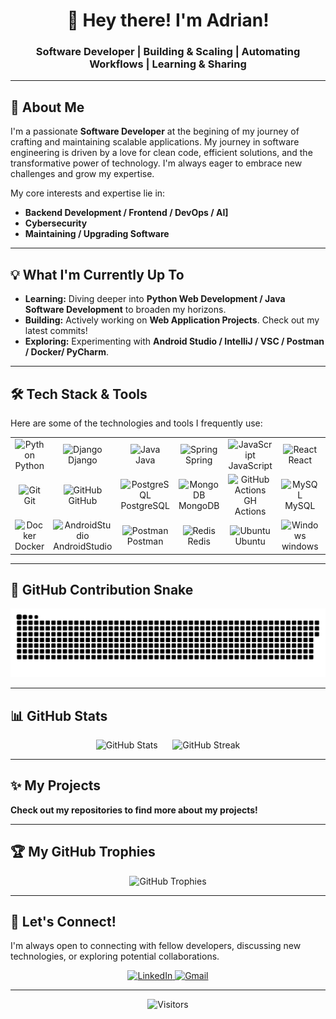 <div align="center">
  <h1>👋 Hey there! I'm Adrian!</h1>
  <h3>Software Developer | Building & Scaling | Automating Workflows | Learning & Sharing</h3>
</div>

---

## 🚀 About Me

I'm a passionate **Software Developer** at the begining of my journey of crafting and maintaining scalable applications. My journey in software engineering is driven by a love for clean code, efficient solutions, and the transformative power of technology. I'm always eager to embrace new challenges and grow my expertise.

My core interests and expertise lie in:

* **Backend Development / Frontend / DevOps / AI]**
* **Cybersecurity**
* **Maintaining / Upgrading Software**

---

## 💡 What I'm Currently Up To

* **Learning:** Diving deeper into **Python Web Development / Java Software Development** to broaden my horizons.
* **Building:** Actively working on **Web Application Projects**. Check out my latest commits!
* **Exploring:** Experimenting with **Android Studio / IntelliJ / VSC / Postman / Docker/ PyCharm**.

---

## 🛠️ Tech Stack & Tools

Here are some of the technologies and tools I frequently use:

<table>
  <tr>
    <td align="center" width="110">
      <img src="https://skillicons.dev/icons?i=python" width="48" height="48" alt="Python" /><br />Python
    </td>
    <td align="center" width="110">
      <img src="https://skillicons.dev/icons?i=django" width="48" height="48" alt="Django" /><br />Django
    </td>
    <td align="center" width="110">
      <img src="https://skillicons.dev/icons?i=java" width="48" height="48" alt="Java" /><br />Java
    </td>
    <td align="center" width="110">
      <img src="https://skillicons.dev/icons?i=spring" width="48" height="48" alt="Spring" /><br />Spring
    </td>
    <td align="center" width="110">
      <img src="https://skillicons.dev/icons?i=js" width="48" height="48" alt="JavaScript" /><br />JavaScript
    </td>
    <td align="center" width="110">
      <img src="https://skillicons.dev/icons?i=react" width="48" height="48" alt="React" /><br />React
    </td>
    <td align="center" width="110">
      <img src="https://skillicons.dev/icons?i=azure" width="48" height="48" alt="Azure" /><br />Azure
    </td>
    <td align="center" width="110">
      <img src="https://skillicons.dev/icons?i=gcp" width="48" height="48" alt="GCP" /><br />GCP
    </td>
    <td align="center" width="110">
      <img src="https://skillicons.dev/icons?i=aws" width="48" height="48" alt="AWS" /><br />AWS
    </td>
  </tr>
  <tr>
    <td align="center" width="110">
      <img src="https://skillicons.dev/icons?i=git" width="48" height="48" alt="Git" /><br />Git
    </td>
    <td align="center" width="110">
      <img src="https://skillicons.dev/icons?i=github" width="48" height="48" alt="GitHub" /><br />GitHub
    </td>
    <td align="center" width="110">
      <img src="https://skillicons.dev/icons?i=postgresql" width="48" height="48" alt="PostgreSQL" /><br />PostgreSQL
    </td>
    <td align="center" width="110">
      <img src="https://skillicons.dev/icons?i=mongodb" width="48" height="48" alt="MongoDB" /><br />MongoDB
    </td>
    <td align="center" width="110">
      <img src="https://skillicons.dev/icons?i=githubactions" width="48" height="48" alt="GitHub Actions" /><br />GH Actions
    </td>
    <td align="center" width="110">
      <img src="https://skillicons.dev/icons?i=mysql" width="48" height="48" alt="MySQL" /><br />MySQL
    </td>
    <td align="center" width="110">
      <img src="https://skillicons.dev/icons?i=vscode" width="48" height="48" alt="VSCode" /><br />VSCode
    </td>
    <td align="center" width="110">
      <img src="https://skillicons.dev/icons?i=pycharm" width="48" height="48" alt="PyCharm" /><br />PyCharm
    </td>
    <td align="center" width="110">
      <img src="https://skillicons.dev/icons?i=materialui" width="48" height="48" alt="MaterialUI" /><br />MaterialUI
    </td>
  </tr>
  <tr>
    <td align="center" width="110">
      <img src="https://skillicons.dev/icons?i=docker" width="48" height="48" alt="Docker" /><br />Docker
    </td>
    <td align="center" width="110">
      <img src="https://skillicons.dev/icons?i=androidstudio" width="48" height="48" alt="AndroidStudio" /><br />AndroidStudio
    </td>
    <td align="center" width="110">
      <img src="https://skillicons.dev/icons?i=postman" width="48" height="48" alt="Postman" /><br />Postman
    </td>
    <td align="center" width="110">
      <img src="https://skillicons.dev/icons?i=redis" width="48" height="48" alt="Redis" /><br />Redis
    </td>
    <td align="center" width="110">
      <img src="https://skillicons.dev/icons?i=ubuntu" width="48" height="48" alt="Ubuntu" /><br />Ubuntu
    </td>
    <td align="center" width="110">
      <img src="https://skillicons.dev/icons?i=windows" width="48" height="48" alt="Windows" /><br />windows
    </td>
    <td align="center" width="110">
      <img src="https://skillicons.dev/icons?i=c" width="48" height="48" alt="C" /><br />C
    </td>
    <td align="center" width="110">
      <img src="https://skillicons.dev/icons?i=cpp" width="48" height="48" alt="CPP" /><br />C++
    </td>
    <td align="center" width="110">
      <img src="https://skillicons.dev/icons?i=idea" width="48" height="48" alt="IntelliJ" /><br />IntelliJ
    </td>
  </tr>
</table>

---

## 🐍 GitHub Contribution Snake

<p align="center">
  <img src="https://github.com/AdrianSajdak/AdrianSajdak/blob/main/dist/github-contribution-grid-snake.svg" alt="GitHub Contribution Snake"/>
</p>

---

## 📊 GitHub Stats

<p align="center">
  <img src="https://github-readme-stats.vercel.app/api?username=AdrianSajdak&show_icons=true&theme=nord&hide_border=true&count_private=true" alt="GitHub Stats" width="400"/>
  &nbsp;&nbsp;&nbsp;&nbsp;
  <img src="https://github-readme-streak-stats.herokuapp.com/?user=AdrianSajdak&theme=nord&hide_border=true" alt="GitHub Streak" width="400"/>
</p>

---

## ✨ My Projects

**Check out my repositories to find more about my projects!**

---

## 🏆 My GitHub Trophies

<p align="center">
  <img src="https://github-profile-trophy.vercel.app/?username=AdrianSajdak&theme=nord&no-frame=true&no-bg=true" alt="GitHub Trophies"/>
</p>

---

## 💬 Let's Connect!

I'm always open to connecting with fellow developers, discussing new technologies, or exploring potential collaborations.

<p align="center">
    <a href="https://www.linkedin.com/in/adrian-sajdak-04a4702b9/" target="_blank">
        <img src="https://skillicons.dev/icons?i=linkedin" width="48" height="48" alt="LinkedIn"/>
    </a>
    <a></a>
    <a href="mailto:adriansajdak03@gmail.com">
        <img src="https://skillicons.dev/icons?i=gmail" width="48" height="48" alt="Gmail"/>
    </a>
</p>

---

<div align="center">
  <img src="https://visitor-badge.laobi.icu/badge?page_id=AdrianSajdak.AdrianSajdak" alt="Visitors"/>
</div>
